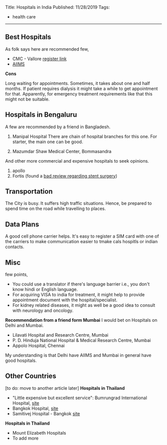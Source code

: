 Title: Hospitals in India
Published: 11/28/2019
Tags:
  - health care
---
## Best Hospitals
As folk says here are recommended few,
- CMC - Vallore [register link](https://clin.cmcvellore.ac.in/webapt/New/NewInstr.aspx)
- [AIIMS](https://www.aiims.edu/)

**Cons**

Long waiting for appointments. Sometimes, it takes about one and half months. If patient requires dialysis it might take a while to get appointment for that. Apparently, for emergency treatment requirements like that this might not be suitable.


## Hospitals in Bengaluru
A few are recommended by a friend in Bangladesh.

1. Manipal Hospital
There are chain of hospital branches for this one. For starter, the main one can be good.

2. Mazumdar Shaw Medical Center, Bommasandra

And other more commercial and expensive hospitals to seek opinions.
1. apollo
2. Fortis (found a [bad review regarding stent surgery](https://www.dailyo.in/voices/modi-stent-surgery-health-doctors-private-hospitals-india-cheating/story/1/24036.html))

## Transportation
The City is busy. It suffers high traffic situations. Hence, be prepared to spend time on the road while travelling to places.


## Data Plans
A good cell phone carrier helps. It's easy to register a SIM card with one of the carriers to make communication easier to tmake cals hospitls or indian contacts.

## Misc
few points,
- You could use a translator if there's language barrier i.e., you don't know hindi or English language.
- For acquiring VISA to india for treatment, it might help to provide appointment document with the hospital/specialist.
- For kidney related diseases, it might as well be a good idea to consult with neurology and oncology.


**Recommendation from a friend form Mumbai**
I would bet on Hospitals on Delhi and Mumbai.

- Lilavati Hospital and Research Centre, Mumbai
- P. D. Hinduja National Hospital & Medical Research Centre, Mumbai
- Appolo Hospital, Chennai

My understanding is that Delhi have AIIMS and Mumbai in general have good hospitals.


## Other Countries
[to do: move to another article later]
**Hospitals in Thailand**
- "Little expensive but excellent service":  Bumrungrad International Hospital, [site](https://www.bumrungrad.com/en)
- Bangkok Hospital, [site](https://www.bangkokhospital.com/en)
- Samitivej Hospital - Bangkok [site](https://www.samitivejhospitals.com)

**Hospitals in Thailand**
- Mount Elizabeth Hospitals
- To add more

